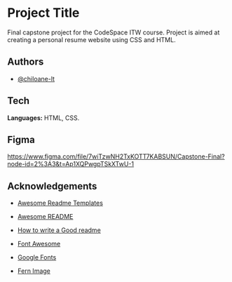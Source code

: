 
# Project Title

Final capstone project for the CodeSpace ITW course. Project is aimed at creating a personal resume website using CSS and HTML.




## Authors

- [@chiloane-lt](https://www.github.com/chiloane-lt)


## Tech

**Languages:** HTML, CSS.

## Figma

https://www.figma.com/file/7wiTzwNH2TxKOTT7KABSUN/Capstone-Final?node-id=2%3A3&t=Ap1XQPwgpTSkXTwU-1


## Acknowledgements

 - [Awesome Readme Templates](https://awesomeopensource.com/project/elangosundar/awesome-README-templates)
 - [Awesome README](https://github.com/matiassingers/awesome-readme)
 - [How to write a Good readme](https://bulldogjob.com/news/449-how-to-write-a-good-readme-for-your-github-project)

- [Font Awesome](https://fontawesome.com/icons/envelope?s=solid&f=sharp)

- [Google Fonts](https://fonts.google.com/specimen/Raleway?query=raleway)

- [Fern Image](https://pixabay.com/photos/fern-leaves-foliage-green-nature-821293/)